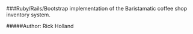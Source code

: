 ###Ruby/Rails/Bootstrap implementation of the Baristamatic coffee shop inventory system.

#####Author: Rick Holland
